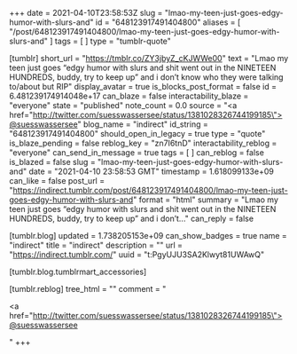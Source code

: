 +++
date = 2021-04-10T23:58:53Z
slug = "lmao-my-teen-just-goes-edgy-humor-with-slurs-and"
id = "648123917491404800"
aliases = [ "/post/648123917491404800/lmao-my-teen-just-goes-edgy-humor-with-slurs-and" ]
tags = [ ]
type = "tumblr-quote"

[tumblr]
short_url = "https://tmblr.co/ZY3jbyZ_cKJWWe00"
text = "Lmao my teen just goes &ldquo;edgy humor with slurs and shit went out in the NINETEEN HUNDREDS, buddy, try to keep up&rdquo; and i don&rsquo;t know who they were talking to/about but RIP"
display_avatar = true
is_blocks_post_format = false
id = 6.481239174914048e+17
can_blaze = false
interactability_blaze = "everyone"
state = "published"
note_count = 0.0
source = "<a href=\"http://twitter.com/suesswassersee/status/1381028326744199185\">@suesswassersee</a>"
blog_name = "indirect"
id_string = "648123917491404800"
should_open_in_legacy = true
type = "quote"
is_blaze_pending = false
reblog_key = "zn7I6tnD"
interactability_reblog = "everyone"
can_send_in_message = true
tags = [ ]
can_reblog = false
is_blazed = false
slug = "lmao-my-teen-just-goes-edgy-humor-with-slurs-and"
date = "2021-04-10 23:58:53 GMT"
timestamp = 1.618099133e+09
can_like = false
post_url = "https://indirect.tumblr.com/post/648123917491404800/lmao-my-teen-just-goes-edgy-humor-with-slurs-and"
format = "html"
summary = "Lmao my teen just goes “edgy humor with slurs and shit went out in the NINETEEN HUNDREDS, buddy, try to keep up” and i don’t..."
can_reply = false

[tumblr.blog]
updated = 1.738205153e+09
can_show_badges = true
name = "indirect"
title = "indirect"
description = ""
url = "https://indirect.tumblr.com/"
uuid = "t:PgyUJU3SA2Klwyt81UWAwQ"

[tumblr.blog.tumblrmart_accessories]

[tumblr.reblog]
tree_html = ""
comment = "<p><a href=\"http://twitter.com/suesswassersee/status/1381028326744199185\">@suesswassersee</a></p>"
+++
